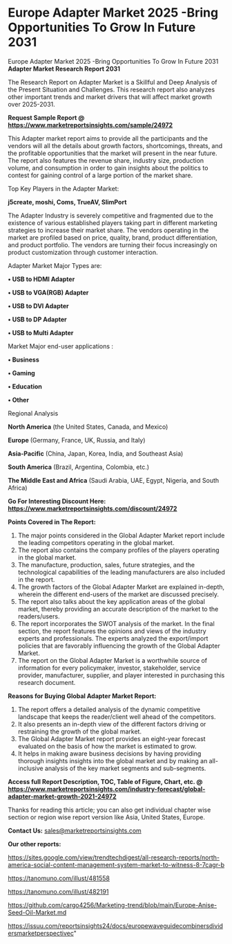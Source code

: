 # Europe Adapter Market 2025 -Bring Opportunities To Grow In Future 2031
Europe Adapter Market 2025 -Bring Opportunities To Grow In Future 2031
<strong>Adapter Market Research Report 2031</strong>

The Research Report on Adapter Market is a Skillful and Deep Analysis of the Present Situation and Challenges. This research report also analyzes other important trends and market drivers that will affect market growth over 2025-2031.

<strong>Request Sample Report @ <a href=https://www.marketreportsinsights.com/sample/24972>https://www.marketreportsinsights.com/sample/24972</a></strong>

This Adapter market report aims to provide all the participants and the vendors will all the details about growth factors, shortcomings, threats, and the profitable opportunities that the market will present in the near future. The report also features the revenue share, industry size, production volume, and consumption in order to gain insights about the politics to contest for gaining control of a large portion of the market share.

Top Key Players in the Adapter Market:

<strong>j5create, moshi, Coms, TrueAV, SlimPort</strong>

The Adapter Industry is severely competitive and fragmented due to the existence of various established players taking part in different marketing strategies to increase their market share. The vendors operating in the market are profiled based on price, quality, brand, product differentiation, and product portfolio. The vendors are turning their focus increasingly on product customization through customer interaction.

Adapter Market Major Types are:

<strong>• USB to HDMI Adapter

• USB to VGA(RGB) Adapter

• USB to DVI Adapter

• USB to DP Adapter

• USB to Multi Adapter</strong>

Market Major end-user applications :

<strong>• Business

• Gaming

• Education

• Other</strong>

Regional Analysis

</u><strong><b>North America</b></strong> (the United States, Canada, and Mexico)

<strong><b>Europe </b></strong>(Germany, France, UK, Russia, and Italy)

<strong><b>Asia-Pacific</b></strong> (China, Japan, Korea, India, and Southeast Asia)

<strong><b>South America</b></strong> (Brazil, Argentina, Colombia, etc.)

<strong><b>The Middle East and Africa</b></strong> (Saudi Arabia, UAE, Egypt, Nigeria, and South Africa)

<strong>Go For Interesting Discount Here: <a href=https://www.marketreportsinsights.com/discount/24972>https://www.marketreportsinsights.com/discount/24972</a></strong>

<strong>Points Covered in The Report:</strong>
<ol>
  <li>The major points considered in the Global Adapter Market report include the leading competitors operating in the global market.</li>
  <li>The report also contains the company profiles of the players operating in the global market.</li>
  <li>The manufacture, production, sales, future strategies, and the technological capabilities of the leading manufacturers are also included in the report.</li>
  <li>The growth factors of the Global Adapter Market are explained in-depth, wherein the different end-users of the market are discussed precisely.</li>
  <li>The report also talks about the key application areas of the global market, thereby providing an accurate description of the market to the readers/users.</li>
  <li>The report incorporates the SWOT analysis of the market. In the final section, the report features the opinions and views of the industry experts and professionals. The experts analyzed the export/import policies that are favorably influencing the growth of the Global Adapter Market.</li>
  <li>The report on the Global Adapter Market is a worthwhile source of information for every policymaker, investor, stakeholder, service provider, manufacturer, supplier, and player interested in purchasing this research document.</li>
</ol>
<strong>Reasons for Buying Global Adapter Market Report:</strong>

<ol>
  <li>The report offers a detailed analysis of the dynamic competitive landscape that keeps the reader/client well ahead of the competitors.</li>
  <li>It also presents an in-depth view of the different factors driving or restraining the growth of the global market.</li>
  <li>The Global Adapter Market report provides an eight-year forecast evaluated on the basis of how the market is estimated to grow.</li>
  <li>It helps in making aware business decisions by having providing thorough insights insights into the global market and by making an all-inclusive analysis of the key market segments and sub-segments.</li>
</ol>
<strong>Access full Report Description, TOC, Table of Figure, Chart, etc. @ <a href=https://www.marketreportsinsights.com/industry-forecast/global-adapter-market-growth-2021-24972>https://www.marketreportsinsights.com/industry-forecast/global-adapter-market-growth-2021-24972</a></strong>


Thanks for reading this article; you can also get individual chapter wise section or region wise report version like Asia, United States, Europe.

<strong>Contact Us:</strong>
sales@marketreportsinsights.com

<strong>Our other reports:</strong>

<a href=https://sites.google.com/view/trendtechdigest/all-research-reports/north-america-social-content-management-system-market-to-witness-8-7cagr-b>https://sites.google.com/view/trendtechdigest/all-research-reports/north-america-social-content-management-system-market-to-witness-8-7cagr-b</a>

<a href=https://tanomuno.com/illust/481558>https://tanomuno.com/illust/481558</a>

<a href=https://tanomuno.com/illust/482191>https://tanomuno.com/illust/482191</a>

<a href=https://github.com/cargo4256/Marketing-trend/blob/main/Europe-Anise-Seed-Oil-Market.md>https://github.com/cargo4256/Marketing-trend/blob/main/Europe-Anise-Seed-Oil-Market.md</a>

<a href=https://issuu.com/reportsinsights24/docs/europewaveguidecombinersdividersmarketperspectivec>https://issuu.com/reportsinsights24/docs/europewaveguidecombinersdividersmarketperspectivec</a>"
